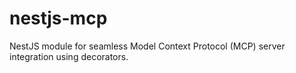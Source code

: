 # nestjs-mcp
NestJS module for seamless Model Context Protocol (MCP) server integration using decorators.
